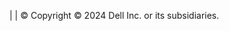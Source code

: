 ---
---
<a href="https://github.com/cloudify-cosmo/" target="_blank" class="social-github"><i class="fa fa-github"></i></a> | <a href="https://www.dell.com/learn/lc/en/lccorp1/policies-privacy-country-specific-privacy-policy" target="Location Specific Privacy Statement"></a> | © Copyright © 2024 Dell Inc. or its subsidiaries.
